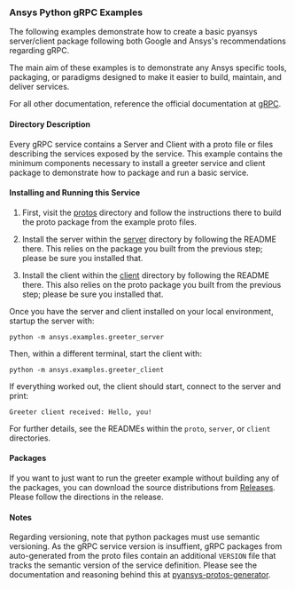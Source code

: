 ### Ansys Python gRPC Examples

The following examples demonstrate how to create a basic pyansys
server/client package following both Google and Ansys's recommendations
regarding gRPC.

The main aim of these examples is to demonstrate any Ansys specific
tools, packaging, or paradigms designed to make it easier to build,
maintain, and deliver services.

For all other documentation, reference the official documentation at
[gRPC](https://grpc.io/).


#### Directory Description

Every gRPC service contains a Server and Client with a proto file or
files describing the services exposed by the service.  This example
contains the minimum components necessary to install a greeter service
and client package to demonstrate how to package and run a basic
service.


#### Installing and Running this Service

1. First, visit the
[protos](https://github.com/pyansys/pyansys-helloworld/tree/main/protos)
directory and follow the instructions there to build the proto package
from the example proto files.

2.  Install the server within the
[server](https://github.com/pyansys/pyansys-helloworld/tree/main/server)
directory by following the README there.  This relies on the package
you built from the previous step; please be sure you installed that.

3. Install the client within the
[client](https://github.com/pyansys/pyansys-helloworld/tree/main/client)
directory by following the README there.  This also relies on the
proto package you built from the previous step; please be sure you
installed that.


Once you have the server and client installed on your local
environment, startup the server with:

```
python -m ansys.examples.greeter_server
```

Then, within a different terminal, start the client with:

```
python -m ansys.examples.greeter_client
```

If everything worked out, the client should start, connect to the
server and print:

```
Greeter client received: Hello, you!
```

For further details, see the READMEs within the `proto`, `server`, or
`client` directories.


#### Packages

If you want to just want to run the greeter example without building
any of the packages, you can download the source distributions from
[Releases](https://github.com/pyansys/pyansys-helloworld/releases).
Please follow the directions in the release.


#### Notes

Regarding versioning, note that python packages must use semantic
versioning.  As the gRPC service version is insuffient, gRPC packages
from auto-generated from the proto files contain an additional
`VERSION` file that tracks the semantic version of the service
definition. Please see the documentation and reasoning behind this at
[pyansys-protos-generator](https://github.com/pyansys/pyansys-protos-generator).
